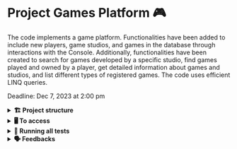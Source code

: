 # Project Games Platform 🎮

The code implements a game platform. Functionalities have been added to include new players, game studios, and games in the database through interactions with the Console. Additionally, functionalities have been created to search for games developed by a specific studio, find games played and owned by a player, get detailed information about games and studios, and list different types of registered games. The code uses efficient LINQ queries.

Deadline: Dec 7, 2023 at 2:00 pm

<details>
 <summary><strong>🏗 Project structure</strong></summary><br />
  
The files that were changed during the development were:

- `src/TrybeGames/Controllers/TrybeGamesController.cs`: Implemented AddPlayer(), AddGameStudio() and AddGame().
- `src/TrybeGames/Database/TrybeGamesDatabase.cs`: Implemented GetGamesDevelopedBy(), GetGamesPlayedBy(), GetGamesOwnedBy(),  GetGamesWithStudio(), GetGameTypes() and GetStudiosWithGamesAndPlayers().

</details>

<details>
 <summary><strong>🖥 To access</strong></summary><br />
  
1 - Clone the repository:
`git clone git@github.com:VicSales28/project-games-platform.git`

2 - Go to the repository folder you just cloned:
`cd acc-elective-csharp-0x-project-trybe-games`

3 - Install dependencies:
- Go to the src/ folder.
- Run the command: `dotnet restore`
  
</details>

<details>
 <summary><strong>🧪 Running all tests</strong></summary><br />
 
To run the tests with .NET, run the command inside your project directory src/:
`dotnet test`
</details>

<details>
  <summary><strong>🗣 Feedbacks</strong></summary>
Give me feedbacks, I'm open to new ideas 😉
</details>
